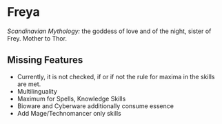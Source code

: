 Freya
=====

*Scandinavian Mythology:* the goddess of love and of the night, sister of Frey. Mother to Thor.

Missing Features
----------------

* Currently, it is not checked, if or if not the rule for maxima in the skills are met.
* Multilinguality
* Maximum for Spells, Knowledge Skills
* Bioware and Cyberware additionally consume essence
* Add Mage/Technomancer only skills
